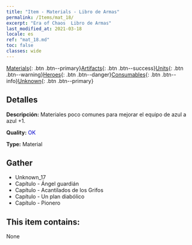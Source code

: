 ```yaml
---
title: "Item - Materials - Libro de Armas"
permalink: /Items/mat_18/
excerpt: "Era of Chaos  Libro de Armas"
last_modified_at: 2021-03-18
locale: es
ref: "mat_18.md"
toc: false
classes: wide
---
```

 [Materials](/es/Items/){: .btn .btn--primary}[Artifacts](/es/Items/Artifacts/){: .btn .btn--success}[Units](/es/Items/Units/){: .btn .btn--warning}[Heroes](/es/Items/Heroes/){: .btn .btn--danger}[Consumables](/es/Items/Consumables/){: .btn .btn--info}[Unknown](/es/Items/Unknown/){: .btn .btn--primary}

## Detalles
 **Descripción:** Materiales poco comunes para mejorar el equipo de azul a azul +1.

 **Quality:** <span style="color: #0000CD">OK</span>

 **Type:** Material

## Gather

*    Unknown_17 
*    Capítulo - Ángel guardián 
*    Capítulo - Acantilados de los Grifos 
*    Capítulo - Un plan diabólico 
*    Capítulo - Pionero 

## This item contains:

  None

